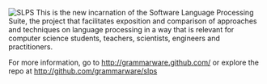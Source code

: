 ![SLPS](http://grammarware.net/images/slps-small.png)
This is the new incarnation of the Software Language Processing Suite,
the project that facilitates exposition and comparison of approaches
and techniques on language processing in a way that is relevant for
computer science students, teachers, scientists, engineers and practitioners.

For more information, go to http://grammarware.github.com/
or explore the repo at http://github.com/grammarware/slps
